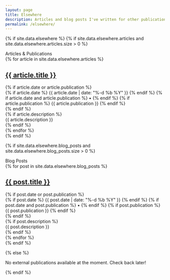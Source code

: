 ```yaml
---
layout: page
title: Elsewhere
description: Articles and blog posts I've written for other publications
permalink: /elsewhere/
---
```


{% if site.data.elsewhere %}
{% if site.data.elsewhere.articles and site.data.elsewhere.articles.size > 0 %}
<div class="mb-12">
  <div class="flex justify-start mb-6">
    <div class="text-sm uppercase w-60">Articles & Publications</div>
    <div class="w-full">
      <span class="inline-block w-full h-px mb-1 bg-gray-200 dark:bg-gray-800"></span>
    </div>
  </div>
  
  <div class="space-y-8">
    {% for article in site.data.elsewhere.articles %}
    <div class="border-b border-gray-100 dark:border-gray-800 pb-6 last:border-b-0">
      <div class="mb-3">
        <h2 class="text-2xl leading-tight mb-2">
          <a href="{{ article.url }}" target="_blank" rel="noopener noreferrer" class="text-black dark:text-gray-100 no-underline hover:text-primary dark:hover:text-primary">
            {{ article.title }}
          </a>
        </h2>
        {% if article.date or article.publication %}
        <div class="text-sm text-gray-500 dark:text-gray-400">
          {% if article.date %}
          <time datetime="{{ article.date | date_to_xmlschema }}">
            {{ article.date | date: "%-d %b %Y" }}
          </time>
          {% endif %}
          {% if article.date and article.publication %} • {% endif %}
          {% if article.publication %}
          <span class="font-medium">{{ article.publication }}</span>
          {% endif %}
        </div>
        {% endif %}
      </div>
      {% if article.description %}
      <div class="text-gray-700 dark:text-gray-300 leading-relaxed">
        {{ article.description }}
      </div>
      {% endif %}
    </div>
    {% endfor %}
  </div>
</div>
{% endif %}

{% if site.data.elsewhere.blog_posts and site.data.elsewhere.blog_posts.size > 0 %}
<div class="mb-12">
  <div class="flex justify-start mb-6">
    <div class="text-sm uppercase w-60">Blog Posts</div>
    <div class="w-full">
      <span class="inline-block w-full h-px mb-1 bg-gray-200 dark:bg-gray-800"></span>
    </div>
  </div>
  
  <div class="space-y-8">
    {% for post in site.data.elsewhere.blog_posts %}
    <div class="border-b border-gray-100 dark:border-gray-800 pb-6 last:border-b-0">
      <div class="mb-3">
        <h2 class="text-2xl leading-tight mb-2">
          <a href="{{ post.url }}" target="_blank" rel="noopener noreferrer" class="text-black dark:text-gray-100 no-underline hover:text-primary dark:hover:text-primary">
            {{ post.title }}
          </a>
        </h2>
        {% if post.date or post.publication %}
        <div class="text-sm text-gray-500 dark:text-gray-400">
          {% if post.date %}
          <time datetime="{{ post.date | date_to_xmlschema }}">
            {{ post.date | date: "%-d %b %Y" }}
          </time>
          {% endif %}
          {% if post.date and post.publication %} • {% endif %}
          {% if post.publication %}
          <span class="font-medium">{{ post.publication }}</span>
          {% endif %}
        </div>
        {% endif %}
      </div>
      {% if post.description %}
      <div class="text-gray-700 dark:text-gray-300 leading-relaxed">
        {{ post.description }}
      </div>
      {% endif %}
    </div>
    {% endfor %}
  </div>
</div>
{% endif %}

{% else %}
<div class="mt-8 p-6 bg-gray-50 dark:bg-gray-900 rounded-lg">
  <p class="text-gray-600 dark:text-gray-400">
    No external publications available at the moment. Check back later!
  </p>
</div>
{% endif %}